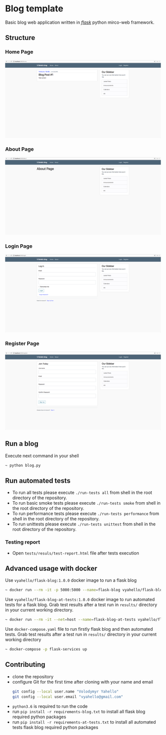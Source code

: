 # Blog template
Basic blog web application written in [_flask_](http://flask.palletsprojects.com/en/1.1.x/) python mirco-web framework.

## Structure
### Home Page
![Screenshot](server/images/home.png)
### About Page
![Screenshot](server/images/about.png)
### Login Page
![Screenshot](server/images/login.png)
### Register Page
![Screenshot](server/images/register.png)

## Run a blog
Execute next command in your shell
```bash
~ python blog.py
```

## Run automated tests
- To run all tests please execute `./run-tests all` from shell in the root directory of the repository.
- To run basic smoke tests please execute `./run-tests smoke` from shell in the root directory of the repository.
- To run performance tests please execute `./run-tests performance` from shell in the root directory of the repository.
- To run unittests please execute `./run-tests unittest` from shell in the root directory of the repository.

### Testing report
- Open `tests/resuls/test-report.html` file after tests execution

## Advanced usage with docker
Use `vyahello/flask-blog:1.0.0` docker image to run a flask blog
```bash
~ docker run --rm -it -p 5000:5000 --name=flask-blog vyahello/flask-blog:1.0.0
```
Use `vyahello/flask-blog-at-tests:1.0.0` docker image to run automated tests for a flask blog. Grab test results after a test run in `results/` directory in your current working directory.
```bash
~ docker run --rm -it --net=host --name=flask-blog-at-tests vyahello/flask-blog-at-tests:1.0.0
```
Use `docker-compose.yaml` file to run firstly flask blog and then automated tests. Grab test results after a test run in `results/` directory in your current working directory
```bash
~ docker-compose -p flask-services up
```

## Contributing
- clone the repository
- configure Git for the first time after cloning with your name and email
  ```bash
  git config --local user.name "Volodymyr Yahello"
  git config --local user.email "vyahello@gmail.com"
  ```
- `python3.6` is required to run the code
- run `pip install -r requirements-blog.txt` to install all flask blog required python packages
- run `pip install -r requirements-at-tests.txt` to install all automated tests flask blog required python packages

